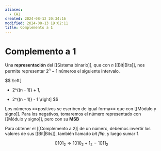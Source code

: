 ```yaml
---
aliases:
  - CA1
created: 2024-08-12 20:34:16
modified: 2024-08-13 19:02:11
title: Complemento a 1
---
```


# Complemento a 1

Una **representación** del [[Sistema binario]], que con $n$ [[Bit|Bits]], nos permite representar $2^n - 1$ números el siguiente intervalo.

$$
\left[
- 2^{(n - 1)} + 1,
+ 2^{(n - 1)} - 1
\right]
$$

Los números ==positivos se escriben de igual forma== que con [[Módulo y signo]]. Para los negativos, tomaremos el número representado con [[Módulo y signo]], pero con su **MSB**

Para obtener el [[Complemento a 2]] de un número, debemos invertir los valores de sus [[Bit|Bits]], también llamado *bit flip*, y luego sumar 1.

$$
0101_2 \Rightarrow
1010_2 + 1_2 = 1011_2
$$
